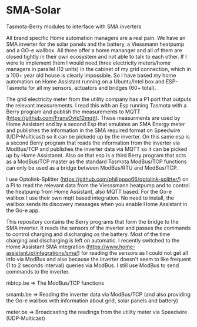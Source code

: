# SMA-Solar
Tasmota-Berry modules to interface with SMA inverters

All brand specific Home automation managers are a real pain. We have an SMA inverter for the solar panels and the battery, a Viessmann heatpump and a GO-e wallbox. All three offer a home mananger and all of them are closed tightly in their own ecosystem and not able to talk to each other. If I were to implement them I would need three electricity meters/home managers in parallel (12 units) in the cabinet of my grid connection, which in a 100+ year old house is clearly impossible. So I have based my home automation on Home Assistant running on a Ubuntu/Intel box and ESP-Tasmota for all my sensors, actuators and bridges (60+ total).

The grid electricity meter from the utility company has a P1 port that outputs the relevant measurements. I read this with an Esp running Tasmota with a Berry program and publish the measurements to MQTT (https://github.com/FransOv/p12mqtt). These measurments are used by Home Assistant and by a second Esp that emulates an SMA Energy meter and publishes the information in the SMA required format on Speedwire (UDP-Multicast) so it can be pickedd up by the inverter. On this same esp is a second Berry program that reads the information from the inverter via ModBus/TCP and publishes the inverter data via MQTT so it can be picked up by Home Assistannt. Also on that esp is a third Berry program that acts as a ModBus/TCP master as the standard Tasmota ModBus/TCP functions can only be used as a bridge between ModBus/RTU and ModBus/TCP.

I use Optolink-Splitter (https://github.com/philippoo66/optolink-splitter/) on a Pi to read the relevant data from the Viesssmann heatpump and to control the heatpump from Home Assistant, also MQTT based. For the Go-e wallbox I use their own mqtt based integration. No need to install, the wallbox sends its discovery messages when you enable Home Assistant in the Go-e app.

This repository contains the Berry programs that form the bridge to the SMA inverter. It reads the sensors of the inverter and passes the commands to control charging and discharging os the battery. Most of the time charging and discharging is left on automatic. I recently switched to the Home Assistant SMA integration (https://www.home-assistant.io/integrations/sma/) for reading the sensors as I could not get all info via ModBus and also because the inverter doesn't seem to like frequent (1 to 2 seconds interval) queries via ModBus. I still use ModBus to send commands to the inverter.

mbtcp.be => The ModBus/TCP functions

smamb.be => Reading the inverter data via ModBus/TCP (and also providing the Go-e wallbox with information about grid, solar panels and battery)

meter.be => Broadcasting the readings from the utility meter via Speedwire  (UDP-Multicast)
